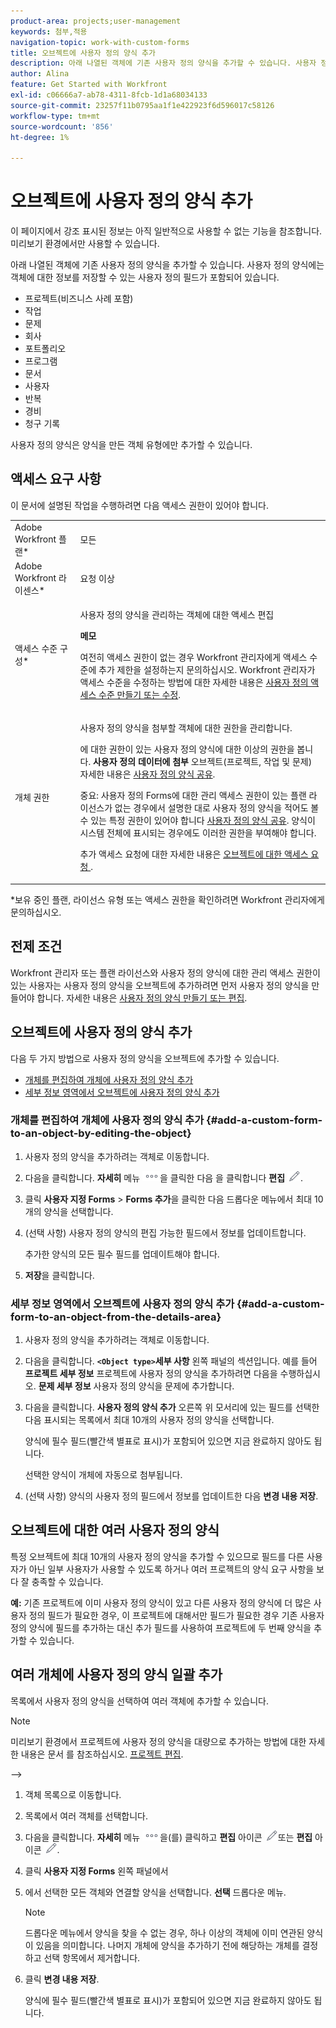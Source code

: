 ```yaml
---
product-area: projects;user-management
keywords: 첨부,적용
navigation-topic: work-with-custom-forms
title: 오브젝트에 사용자 정의 양식 추가
description: 아래 나열된 객체에 기존 사용자 정의 양식을 추가할 수 있습니다. 사용자 정의 양식에는 객체에 대한 정보를 저장할 수 있는 사용자 정의 필드가 포함되어 있습니다.
author: Alina
feature: Get Started with Workfront
exl-id: c06666a7-ab78-4311-8fcb-1d1a68034133
source-git-commit: 23257f11b0795aa1f1e422923f6d596017c58126
workflow-type: tm+mt
source-wordcount: '856'
ht-degree: 1%

---
```


# 오브젝트에 사용자 정의 양식 추가

<span class="preview">이 페이지에서 강조 표시된 정보는 아직 일반적으로 사용할 수 없는 기능을 참조합니다. 미리보기 환경에서만 사용할 수 있습니다.</span>

아래 나열된 객체에 기존 사용자 정의 양식을 추가할 수 있습니다. 사용자 정의 양식에는 객체에 대한 정보를 저장할 수 있는 사용자 정의 필드가 포함되어 있습니다.

* 프로젝트(비즈니스 사례 포함)
* 작업
* 문제
* 회사
* 포트폴리오
* 프로그램
* 문서
* 사용자
* 반복
* 경비
* 청구 기록

사용자 정의 양식은 양식을 만든 객체 유형에만 추가할 수 있습니다.

## 액세스 요구 사항

이 문서에 설명된 작업을 수행하려면 다음 액세스 권한이 있어야 합니다.

<table style="table-layout:auto"> 
 <col> 
 <col> 
 <tbody> 
  <tr> 
   <td role="rowheader">Adobe Workfront 플랜*</td> 
   <td> <p>모든 </p> </td> 
  </tr> 
  <tr> 
   <td role="rowheader">Adobe Workfront 라이센스*</td> 
   <td> <p>요청 이상</p> </td> 
  </tr> 
  <tr> 
   <td role="rowheader">액세스 수준 구성*</td> 
   <td> <p>사용자 정의 양식을 관리하는 객체에 대한 액세스 편집</p> <p><b>메모</b></p>

여전히 액세스 권한이 없는 경우 Workfront 관리자에게 액세스 수준에 추가 제한을 설정하는지 문의하십시오. Workfront 관리자가 액세스 수준을 수정하는 방법에 대한 자세한 내용은 <a href="../../administration-and-setup/add-users/configure-and-grant-access/create-modify-access-levels.md" class="MCXref xref">사용자 정의 액세스 수준 만들기 또는 수정</a>.</p> </td>
</tr> 
  <tr> 
   <td role="rowheader">개체 권한</td> 
   <td> <p>사용자 정의 양식을 첨부할 객체에 대한 권한을 관리합니다.</p> <p>에 대한 권한이 있는 사용자 정의 양식에 대한 이상의 권한을 봅니다. <b>사용자 정의 데이터에 첨부</b> 오브젝트(프로젝트, 작업 및 문제) 자세한 내용은 <a href="../../administration-and-setup/customize-workfront/create-manage-custom-forms/share-access-to-a-custom-form.md" class="MCXref xref">사용자 정의 양식 공유</a>.</p> <p>중요: 사용자 정의 Forms에 대한 관리 액세스 권한이 있는 플랜 라이선스가 없는 경우에서 설명한 대로 사용자 정의 양식을 적어도 볼 수 있는 특정 권한이 있어야 합니다 <a href="../../administration-and-setup/customize-workfront/create-manage-custom-forms/share-access-to-a-custom-form.md" class="MCXref xref">사용자 정의 양식 공유</a>. 양식이 시스템 전체에 표시되는 경우에도 이러한 권한을 부여해야 합니다. </p> <p>추가 액세스 요청에 대한 자세한 내용은 <a href="../../workfront-basics/grant-and-request-access-to-objects/request-access.md" class="MCXref xref">오브젝트에 대한 액세스 요청 </a>.</p> </td> 
  </tr> 
 </tbody> 
</table>

&#42;보유 중인 플랜, 라이선스 유형 또는 액세스 권한을 확인하려면 Workfront 관리자에게 문의하십시오.

## 전제 조건

Workfront 관리자 또는 플랜 라이선스와 사용자 정의 양식에 대한 관리 액세스 권한이 있는 사용자는 사용자 정의 양식을 오브젝트에 추가하려면 먼저 사용자 정의 양식을 만들어야 합니다. 자세한 내용은 [사용자 정의 양식 만들기 또는 편집](../../administration-and-setup/customize-workfront/create-manage-custom-forms/create-or-edit-a-custom-form.md).

## 오브젝트에 사용자 정의 양식 추가

다음 두 가지 방법으로 사용자 정의 양식을 오브젝트에 추가할 수 있습니다.

* [개체를 편집하여 개체에 사용자 정의 양식 추가](#add-a-custom-form-to-an-object-by-editing-the-object)
* [세부 정보 영역에서 오브젝트에 사용자 정의 양식 추가](#add-a-custom-form-to-an-object-from-the-details-area)

### 개체를 편집하여 개체에 사용자 정의 양식 추가 {#add-a-custom-form-to-an-object-by-editing-the-object}

1. 사용자 정의 양식을 추가하려는 객체로 이동합니다.
1. 다음을 클릭합니다. **자세히** 메뉴 ![](assets/more-icon.png)을 클릭한 다음 을 클릭합니다 **편집** ![](assets/edit-icon.png).
1. 클릭 **사용자 지정 Forms** > **Forms 추가**&#x200B;을 클릭한 다음 드롭다운 메뉴에서 최대 10개의 양식을 선택합니다.

1. (선택 사항) 사용자 정의 양식의 편집 가능한 필드에서 정보를 업데이트합니다.

   추가한 양식의 모든 필수 필드를 업데이트해야 합니다.

1. **저장**&#x200B;을 클릭합니다.

### 세부 정보 영역에서 오브젝트에 사용자 정의 양식 추가 {#add-a-custom-form-to-an-object-from-the-details-area}

1. 사용자 정의 양식을 추가하려는 객체로 이동합니다.
1. 다음을 클릭합니다. **`<Object type>`세부 사항** 왼쪽 패널의 섹션입니다. 예를 들어 **프로젝트 세부 정보** 프로젝트에 사용자 정의 양식을 추가하려면 다음을 수행하십시오. **문제 세부 정보** 사용자 정의 양식을 문제에 추가합니다.
1. 다음을 클릭합니다. **사용자 정의 양식 추가** 오른쪽 위 모서리에 있는 필드를 선택한 다음 표시되는 목록에서 최대 10개의 사용자 정의 양식을 선택합니다.

   양식에 필수 필드(빨간색 별표로 표시)가 포함되어 있으면 지금 완료하지 않아도 됩니다.

   선택한 양식이 개체에 자동으로 첨부됩니다.

1. (선택 사항) 양식의 사용자 정의 필드에서 정보를 업데이트한 다음 **변경 내용 저장**.

## 오브젝트에 대한 여러 사용자 정의 양식

특정 오브젝트에 최대 10개의 사용자 정의 양식을 추가할 수 있으므로 필드를 다른 사용자가 아닌 일부 사용자가 사용할 수 있도록 하거나 여러 프로젝트의 양식 요구 사항을 보다 잘 충족할 수 있습니다.

**예:** 기존 프로젝트에 이미 사용자 정의 양식이 있고 다른 사용자 정의 양식에 더 많은 사용자 정의 필드가 필요한 경우, 이 프로젝트에 대해서만 필드가 필요한 경우 기존 사용자 정의 양식에 필드를 추가하는 대신 추가 필드를 사용하여 프로젝트에 두 번째 양식을 추가할 수 있습니다.

## 여러 개체에 사용자 정의 양식 일괄 추가

목록에서 사용자 정의 양식을 선택하여 여러 객체에 추가할 수 있습니다.

<!--
drafted for bulk-editing projects. When it releases to Prod for projects, take "in the preview environment" and the yellow tags out. Add additional objects here in the same way when they become available:-->

>[!NOTE]
>
><span class="preview">미리보기 환경에서 프로젝트에 사용자 정의 양식을 대량으로 추가하는 방법에 대한 자세한 내용은 문서 를 참조하십시오. [프로젝트 편집](../../manage-work/projects/manage-projects/edit-projects.md)</span>.

—>

1. 객체 목록으로 이동합니다.
1. 목록에서 여러 객체를 선택합니다.

1. 다음을 클릭합니다. **자세히** 메뉴 ![](assets/more-icon.png)을(를) 클릭하고 **편집** 아이콘  ![](assets/edit-icon.png)또는 **편집** 아이콘 ![](assets/edit-icon.png).
1. 클릭 **사용자 지정 Forms** 왼쪽 패널에서
1. 에서 선택한 모든 객체와 연결할 양식을 선택합니다. **선택** 드롭다운 메뉴.
   >[!NOTE]
   >
   >드롭다운 메뉴에서 양식을 찾을 수 없는 경우, 하나 이상의 객체에 이미 연관된 양식이 있음을 의미합니다. 나머지 개체에 양식을 추가하기 전에 해당하는 개체를 결정하고 선택 항목에서 제거합니다.

1. 클릭 **변경 내용 저장**.

   양식에 필수 필드(빨간색 별표로 표시)가 포함되어 있으면 지금 완료하지 않아도 됩니다.
